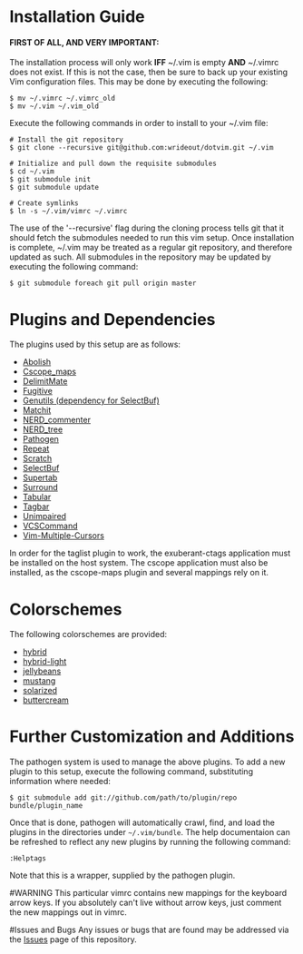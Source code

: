 # Installation Guide
#### FIRST OF ALL, AND VERY IMPORTANT: 
The installation process will only work **IFF** ~/.vim is empty **AND** ~/.vimrc
does not exist.  If this is not the case, then be sure to back up your existing
Vim configuration files.  This may be done by executing the following:
    
    $ mv ~/.vimrc ~/.vimrc_old
    $ mv ~/.vim ~/.vim_old

Execute the following commands in order to install to your ~/.vim file:

    # Install the git repository
    $ git clone --recursive git@github.com:wrideout/dotvim.git ~/.vim
    
    # Initialize and pull down the requisite submodules
    $ cd ~/.vim
    $ git submodule init
    $ git submodule update

    # Create symlinks
    $ ln -s ~/.vim/vimrc ~/.vimrc

The use of the '--recursive' flag during the cloning process tells git that it
should fetch the submodules needed to run this vim setup.  Once installation is
complete, ~/.vim may be treated as a regular git repository, and therefore
updated as such.  All submodules in the repository may be updated by executing
the following command:

    $ git submodule foreach git pull origin master
 
# Plugins and Dependencies
The plugins used by this setup are as follows:

* [Abolish](https://github.com/tpope/vim-abolish.git)
* [Cscope\_maps](https://github.com/vim-scripts/cscope.vim)
* [DelimitMate](https://github.com/Raimondi/delimitMate.git)
* [Fugitive](https://github.com/tpope/vim-fugitive.git)
* [Genutils (dependency for SelectBuf)](https://github.com/vim-scripts/genutils.git)
* [Matchit](https://github.com/tmhedberg/matchit.git)
* [NERD\_commenter](https://github.com/scrooloose/nerdcommenter.git)
* [NERD\_tree](https://github.com/scrooloose/nerdtree.git)
* [Pathogen](https://github.com/tpope/vim-pathogen)
* [Repeat](https://github.com/tpope/vim-repeat.git)
* [Scratch](https://github.com/mtth/scratch.vim.git)
* [SelectBuf](https://github.com/vim-scripts/SelectBuf.git)
* [Supertab](https://github.com/ervandew/supertab.git)
* [Surround](https://github.com/tpope/vim-surround.git)
* [Tabular](https://github.com/godlygeek/tabular.git)
* [Tagbar](https://github.com/vim-scripts/Tagbar.git)
* [Unimpaired](https://github.com/tpope/vim-unimpaired.git)
* [VCSCommand](https://github.com/vim-scripts/vcscommand.vim.git)
* [Vim-Multiple-Cursors](https://github.com/terryma/vim-multiple-cursors.git)

In order for the taglist plugin to work, the exuberant-ctags application must be
installed on the host system.  The cscope application must also be installed, as
the cscope-maps plugin and several mappings rely on it.

# Colorschemes
The following colorschemes are provided:

* [hybrid](https://github.com/w0ng/vim-hybrid.git)
* [hybrid-light](https://github.com/w0ng/vim-hybrid.git)
* [jellybeans](https://github.com/nanotech/jellybeans.vim.git)
* [mustang](https://github.com/croaker/mustang-vim.git)
* [solarized](https://github.com/altercation/vim-colors-solarized.git)
* [buttercream](https:github.com/vim-scripts/buttercream.vim.git)

# Further Customization and Additions
The pathogen system is used to manage the above plugins.  To add a new plugin to
this setup, execute the following command, substituting information where
needed:

    $ git submodule add git://github.com/path/to/plugin/repo bundle/plugin_name

Once that is done, pathogen will automatically crawl, find, and load the plugins
in the directories under `~/.vim/bundle`.  The help documentaion can be
refreshed to reflect any new plugins by running the following command:

    :Helptags

Note that this is a wrapper, supplied by the pathogen plugin.

#WARNING
This particular vimrc contains new mappings for the keyboard arrow keys.  If you
absolutely can't live without arrow keys, just comment the new mappings out in
vimrc.

#Issues and Bugs
Any issues or bugs that are found may be addressed via the
[Issues](https://github.com/wrideout/dotvim/issues) page of this repository.

